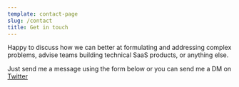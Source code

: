```yaml
---
template: contact-page
slug: /contact
title: Get in touch
---
```

Happy to discuss how we can better at formulating and addressing complex problems, advise teams building technical SaaS products, or anything else.

Just send me a message using the form below or you can send me a DM on [Twitter](https://twitter.com/bechols)